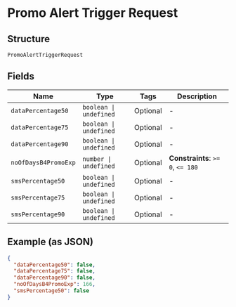 
# Promo Alert Trigger Request

## Structure

`PromoAlertTriggerRequest`

## Fields

| Name | Type | Tags | Description |
|  --- | --- | --- | --- |
| `dataPercentage50` | `boolean \| undefined` | Optional | - |
| `dataPercentage75` | `boolean \| undefined` | Optional | - |
| `dataPercentage90` | `boolean \| undefined` | Optional | - |
| `noOfDaysB4PromoExp` | `number \| undefined` | Optional | **Constraints**: `>= 0`, `<= 180` |
| `smsPercentage50` | `boolean \| undefined` | Optional | - |
| `smsPercentage75` | `boolean \| undefined` | Optional | - |
| `smsPercentage90` | `boolean \| undefined` | Optional | - |

## Example (as JSON)

```json
{
  "dataPercentage50": false,
  "dataPercentage75": false,
  "dataPercentage90": false,
  "noOfDaysB4PromoExp": 166,
  "smsPercentage50": false
}
```

